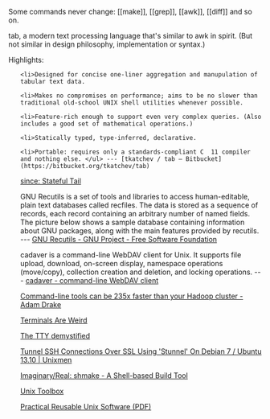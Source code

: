 <!-- njnmdoc:  title="Unix"  -->

Some commands never change: [[make]], [[grep]], [[awk]], [[diff]] and so on.

tab, a modern text processing language that's similar to awk in spirit. (But not similar in design philosophy, implementation or syntax.)



Highlights:

<ul>

    <li>Designed for concise one-liner aggregation and manupulation of tabular text data.

    <li>Makes no compromises on performance; aims to be no slower than traditional old-school UNIX shell utilities whenever possible.

    <li>Feature-rich enough to support even very complex queries. (Also includes a good set of mathematical operations.)

    <li>Statically typed, type-inferred, declarative.

    <li>Portable: requires only a standards-compliant C  11 compiler and nothing else. </ul> --- [tkatchev / tab — Bitbucket](https://bitbucket.org/tkatchev/tab)

[since: Stateful Tail](http://welz.org.za/projects/since)

GNU Recutils is a set of tools and libraries to access human-editable, plain text databases called recfiles. The data is stored as a sequence of records, each record containing an arbitrary number of named fields. The picture below shows a sample database containing information about GNU packages, along with the main features provided by recutils. --- [GNU Recutils - GNU Project - Free Software Foundation](http://www.gnu.org/software/recutils/)

cadaver is a command-line WebDAV client for Unix. It supports file upload, download, on-screen display, namespace operations (move/copy), collection creation and deletion, and locking operations. --- [cadaver - command-line WebDAV client](http://www.webdav.org/cadaver/)

[Command-line tools can be 235x faster than your Hadoop cluster - Adam Drake](http://aadrake.com/command-line-tools-can-be-235x-faster-than-your-hadoop-cluster.html)

[Terminals Are Weird](http://catern.com/posts/terminal_quirks.html)

[The TTY demystified](http://www.linusakesson.net/programming/tty/index.php)

[Tunnel SSH Connections Over SSL Using 'Stunnel' On Debian 7 / Ubuntu 13.10 | Unixmen](http://www.unixmen.com/tunnel-ssh-connections-ssl-using-stunnel-debian-7-ubuntu-13-10/)

[Imaginary/Real: shmake - A Shell-based Build Tool](http://steved-imaginaryreal.blogspot.co.uk/2015/05/shmake-shell-based-build-tool.html)

[Unix Toolbox](http://cb.vu/unixtoolbox.xhtml)

[Practical Reusable Unix Software (PDF)](http://web.archive.org/web/20031215023357/http://www.research.att.com/~gsf/publications/prus-1995-1.pdf)


